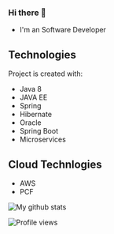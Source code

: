 ### Hi there 👋

- I'm an Software Developer
	
## Technologies
Project is created with:
* Java 8 
* JAVA EE
* Spring 
* Hibernate
* Oracle 
* Spring Boot
* Microservices


## Cloud Technlogies

* AWS  
* PCF	



![My github stats](https://github-readme-stats.vercel.app/api?username=Naresh617&show_icons=true)

![Profile views](https://komarev.com/ghpvc/?username=Naresh617)
